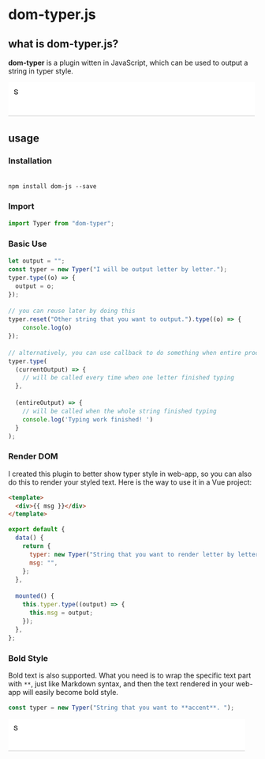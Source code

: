 # dom-typer.js

## what is dom-typer.js?

**dom-typer** is a plugin witten in JavaScript, which can be used to output a string in typer style.

![](./static/base.gif)

## usage

### Installation

```

npm install dom-js --save

```

### Import

```javascript
import Typer from "dom-typer";
```

### Basic Use

```javascript
let output = "";
const typer = new Typer("I will be output letter by letter.");
typer.type((o) => {
  output = o;
});

// you can reuse later by doing this
typer.reset("Other string that you want to output.").type((o) => {
    console.log(o)
});

// alternatively, you can use callback to do something when entire process finished
typer.type(
  (currentOutput) => {
    // will be called every time when one letter finished typing
  },

  (entireOutput) => {
    // will be called when the whole string finished typing
    console.log('Typing work finished! ')
  }
);
```

### Render DOM

I created this plugin to better show typer style in web-app, so you can also do this to render your styled text. Here is the way to use it in a Vue project:

```html
<template>
  <div>{{ msg }}</div>
</template>
```

```javascript
export default {
  data() {
    return {
      typer: new Typer("String that you want to render letter by letter."),
      msg: "",
    };
  },

  mounted() {
    this.typer.type((output) => {
      this.msg = output;
    });
  },
};
```

### Bold Style

Bold text is also supported. What you need is to wrap the specific text part with `**`, just like Markdown syntax, and then the text rendered in your web-app will easily become bold style.

```javascript
const typer = new Typer("String that you want to **accent**. ");
```

![](./static/accent.gif)


